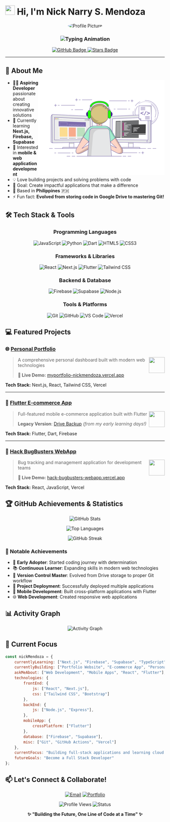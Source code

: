 # <img src="https://raw.githubusercontent.com/MartinHeinz/MartinHeinz/master/wave.gif" width="30px" height="30px" /> Hi, I'm Nick Narry S. Mendoza 

<div align="center">
  <!-- Profile picture -->
  <img src="https://cdn.discordapp.com/attachments/955289355541418015/1413884483916136539/NICKc.png?ex=68bd8e09&is=68bc3c89&hm=028063eea361a545f7db80a729f04f0e895588118d67ffd9ddef13dd9c827df3&" alt="Profile Picture" width="150" height="150" style="border-radius: 50%;"/>
  
  <!-- Animated typing effect -->
  <h3>
    <img src="https://readme-typing-svg.herokuapp.com?font=Fira+Code&duration=3000&pause=1000&color=36BCF7&center=true&vCenter=true&width=600&lines=Aspiring+Developer+%F0%9F%91%A8%E2%80%8D%F0%9F%92%BB;Learning+Next.js%2C+Firebase%2C+Supabase;Building+Mobile+%26+Web+Applications;Passionate+about+Clean+Code;Full+Stack+Developer+in+Training" alt="Typing Animation" />
  </h3>
  
  <!-- Social badges -->
  <p>
    <a href="https://github.com/kazamijimin?tab=followers">
      <img src="https://img.shields.io/github/followers/kazamijimin?label=Followers&style=social" alt="GitHub Badge">
    </a>
    <a href="https://github.com/kazamijimin">
      <img src="https://img.shields.io/github/stars/kazamijimin?label=Stars" alt="Stars Badge">
    </a>
  </p>
</div>

---

## 🚀 About Me
<img align="right" alt="Coding" width="400" src="https://raw.githubusercontent.com/devSouvik/devSouvik/master/gif3.gif">

- 👨‍💻 **Aspiring Developer** passionate about creating innovative solutions  
- 🌱 Currently learning **Next.js, Firebase, Supabase**  
- 📱 Interested in **mobile & web application development**  
- 💡 Love building projects and solving problems with code  
- 🎯 Goal: Create impactful applications that make a difference  
- 📍 Based in **Philippines** 🇵🇭
- ⚡ Fun fact: **Evolved from storing code in Google Drive to mastering Git!**

## 🛠️ Tech Stack & Tools

<div align="center">

### Programming Languages
![JavaScript](https://img.shields.io/badge/JavaScript-F7DF1E?style=for-the-badge&logo=javascript&logoColor=black)
![Python](https://img.shields.io/badge/Python-3776AB?style=for-the-badge&logo=python&logoColor=white)
![Dart](https://img.shields.io/badge/Dart-0175C2?style=for-the-badge&logo=dart&logoColor=white)
![HTML5](https://img.shields.io/badge/HTML5-E34F26?style=for-the-badge&logo=html5&logoColor=white)
![CSS3](https://img.shields.io/badge/CSS3-1572B6?style=for-the-badge&logo=css3&logoColor=white)

### Frameworks & Libraries
![React](https://img.shields.io/badge/React-20232A?style=for-the-badge&logo=react&logoColor=61DAFB)
![Next.js](https://img.shields.io/badge/Next.js-000000?style=for-the-badge&logo=next.js&logoColor=white)
![Flutter](https://img.shields.io/badge/Flutter-02569B?style=for-the-badge&logo=flutter&logoColor=white)
![Tailwind CSS](https://img.shields.io/badge/Tailwind_CSS-38B2AC?style=for-the-badge&logo=tailwind-css&logoColor=white)

### Backend & Database
![Firebase](https://img.shields.io/badge/Firebase-FFCA28?style=for-the-badge&logo=firebase&logoColor=black)
![Supabase](https://img.shields.io/badge/Supabase-3ECF8E?style=for-the-badge&logo=supabase&logoColor=white)
![Node.js](https://img.shields.io/badge/Node.js-43853D?style=for-the-badge&logo=node.js&logoColor=white)

### Tools & Platforms
![Git](https://img.shields.io/badge/Git-F05032?style=for-the-badge&logo=git&logoColor=white)
![GitHub](https://img.shields.io/badge/GitHub-100000?style=for-the-badge&logo=github&logoColor=white)
![VS Code](https://img.shields.io/badge/VS_Code-0078D4?style=for-the-badge&logo=visual%20studio%20code&logoColor=white)
![Vercel](https://img.shields.io/badge/Vercel-000000?style=for-the-badge&logo=vercel&logoColor=white)

</div>


## 💻 Featured Projects

### 🌐 [Personal Portfolio](https://github.com/kazamijimin/portfolio)
<img align="right" width="50" height="50" src="https://cdn.jsdelivr.net/gh/devicons/devicon/icons/nextjs/nextjs-original.svg">

> A comprehensive personal dashboard built with modern web technologies
> 
> **🔗 Live Demo:** [myportfolio-nickmendoza.vercel.app](https://myportfolio-nickmendoza.vercel.app/projects)

**Tech Stack:** Next.js, React, Tailwind CSS, Vercel

---

### 📱 [Flutter E-commerce App](https://github.com/kazamijimin/flutterecommerce4)
<img align="right" width="50" height="50" src="https://cdn.jsdelivr.net/gh/devicons/devicon/icons/flutter/flutter-original.svg">

> Full-featured mobile e-commerce application built with Flutter
> 
> **Legacy Version**: [Drive Backup](https://drive.google.com/drive/u/0/folders/1NJ-hcWIsXJZPKxkX4cgQUx4_HUv8fqKY) *(from my early learning days!)*

**Tech Stack:** Flutter, Dart, Firebase

---

### 🐛 [Hack BugBusters WebApp](https://hack-bugbusters-webapp.vercel.app)
<img align="right" width="50" height="50" src="https://cdn.jsdelivr.net/gh/devicons/devicon/icons/react/react-original.svg">

> Bug tracking and management application for development teams
> 
> **🔗 Live Demo:** [hack-bugbusters-webapp.vercel.app](https://hack-bugbusters-webapp.vercel.app)

**Tech Stack:** React, JavaScript, Vercel

## 🏆 GitHub Achievements & Statistics

<div align="center">
  
<!-- GitHub Stats -->
![GitHub Stats](https://github-readme-stats.vercel.app/api?username=kazamijimin&show_icons=true&theme=radical&hide_border=true&include_all_commits=true&count_private=true)

<!-- Most Used Languages -->
![Top Languages](https://github-readme-stats.vercel.app/api/top-langs/?username=kazamijimin&layout=compact&theme=radical&hide_border=true)

</div>

<div align="center">

<!-- GitHub Streak -->
![GitHub Streak](https://github-readme-streak-stats.herokuapp.com/?user=kazamijimin&theme=radical&hide_border=true)

</div>

### 🎯 Notable Achievements
- 🏅 **Early Adopter**: Started coding journey with determination
- 📚 **Continuous Learner**: Expanding skills in modern web technologies  
- 🔄 **Version Control Master**: Evolved from Drive storage to proper Git workflow
- 🚀 **Project Deployment**: Successfully deployed multiple applications
- 📱 **Mobile Development**: Built cross-platform applications with Flutter
- 🌐 **Web Development**: Created responsive web applications

## 📊 Activity Graph
<div align="center">

![Activity Graph](https://github-readme-activity-graph.vercel.app/graph?username=kazamijimin&theme=react-dark&hide_border=true&area=true)

</div>

## 🎯 Current Focus

```javascript
const nickMendoza = {
    currentlyLearning: ["Next.js", "Firebase", "Supabase", "TypeScript"],
    currentlyBuilding: ["Portfolio Website", "E-commerce App", "Personal Projects"],
    askMeAbout: ["Web Development", "Mobile Apps", "React", "Flutter"],
    technologies: {
        frontEnd: {
            js: ["React", "Next.js"],
            css: ["Tailwind CSS", "Bootstrap"]
        },
        backEnd: {
            js: ["Node.js", "Express"],
        },
        mobileApp: {
            crossPlatform: ["Flutter"]
        },
        database: ["Firebase", "Supabase"],
        misc: ["Git", "GitHub Actions", "Vercel"]
    },
    currentFocus: "Building full-stack applications and learning cloud technologies",
    futureGoals: "Become a Full Stack Developer"
};
```

## 📫 Let's Connect & Collaborate!

<div align="center">
  
[![Email](https://img.shields.io/badge/Email-D14836?style=for-the-badge&logo=gmail&logoColor=white)](mailto:mendozanicknarry@gmail.com)
[![Portfolio](https://img.shields.io/badge/Portfolio-000000?style=for-the-badge&logo=vercel&logoColor=white)](https://myportfolio-nickmendoza.vercel.app)

</div>


<div align="center">
  <img src="https://komarev.com/ghpvc/?username=kazamijimin&label=Profile%20views&color=0e75b6&style=flat" alt="Profile Views" />
  <img src="https://img.shields.io/badge/Status-Available%20for%20hire-brightgreen" alt="Status" />
</div>

<div align="center">
  
**✨ "Building the Future, One Line of Code at a Time" ✨**

</div>

